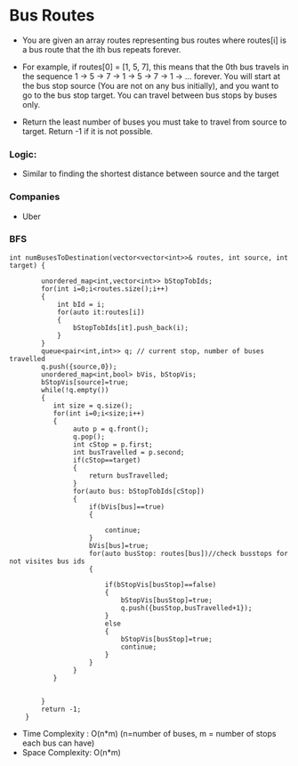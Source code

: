 # Bus Routes
- You are given an array routes representing bus routes where routes[i] is a bus route that the ith bus repeats forever.

- For example, if routes[0] = [1, 5, 7], this means that the 0th bus travels in the sequence 1 -> 5 -> 7 -> 1 -> 5 -> 7 -> 1 -> ... forever.
You will start at the bus stop source (You are not on any bus initially), and you want to go to the bus stop target. You can travel between bus stops by buses only.

- Return the least number of buses you must take to travel from source to target. Return -1 if it is not possible.

### Logic:
- Similar to finding the shortest distance between source and the target

### Companies
- Uber

### BFS
```
int numBusesToDestination(vector<vector<int>>& routes, int source, int target) {
        
        unordered_map<int,vector<int>> bStopTobIds;
        for(int i=0;i<routes.size();i++)
        {
            int bId = i;
            for(auto it:routes[i])
            {
                bStopTobIds[it].push_back(i);
            }
        }
        queue<pair<int,int>> q; // current stop, number of buses travelled
        q.push({source,0});
        unordered_map<int,bool> bVis, bStopVis;
        bStopVis[source]=true;
        while(!q.empty())
        {
           int size = q.size();
           for(int i=0;i<size;i++)
           {
                auto p = q.front();
                q.pop();
                int cStop = p.first;
                int busTravelled = p.second;
                if(cStop==target)
                {
                    return busTravelled;
                }
                for(auto bus: bStopTobIds[cStop])
                {
                    if(bVis[bus]==true)
                    {
                        
                        continue;
                    }
                    bVis[bus]=true;
                    for(auto busStop: routes[bus])//check busstops for not visites bus ids
                    {
                        
                        if(bStopVis[busStop]==false)
                        {
                            bStopVis[busStop]=true;
                            q.push({busStop,busTravelled+1});
                        }
                        else
                        {
                            bStopVis[busStop]=true;
                            continue;
                        }
                    }
                }
           }


        }
        return -1;
    }
```
- Time Complexity : O(n*m) (n=number of buses, m = number of stops each bus can have)
- Space Complexity: O(n*m)